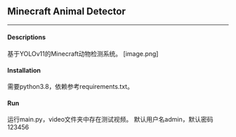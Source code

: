 ## Minecraft Animal Detector
---
#### Descriptions
基于YOLOv11的Minecraft动物检测系统。
[image.png]
#### Installation
需要python3.8，依赖参考requirements.txt。
#### Run
运行main.py，video文件夹中存在测试视频。
默认用户名admin，默认密码123456
